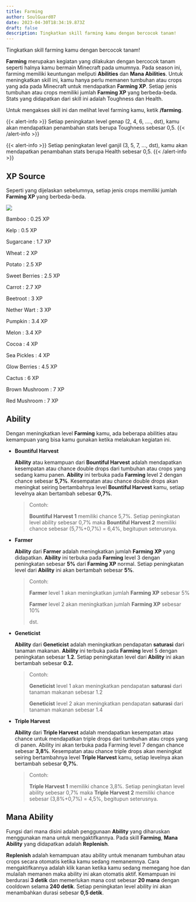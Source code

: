 ```yaml
---
title: Farming
author: SoulGuard07
date: 2023-04-30T18:34:19.873Z
draft: false
description: Tingkatkan skill farming kamu dengan bercocok tanam!
---
```

Tingkatkan skill farming kamu dengan bercocok tanam!

**Farming** merupakan kegiatan yang dilakukan dengan bercocok tanam seperti halnya kamu bermain Minecraft pada umumnya. Pada season ini, farming memiliki keuntungan meliputi **Abilities** dan **Mana Abilities**. Untuk meningkatkan skill ini, kamu hanya perlu memanen tumbuhan atau crops yang ada pada Minecraft untuk mendapatkan **Farming XP**. Setiap jenis tumbuhan atau crops memiliki jumlah **Farming XP** yang berbeda-beda. Stats yang didapatkan dari skill ini adalah Toughness dan Health.

Untuk mengakses skill ini dan melihat level farming kamu, ketik **/farming**.

{{< alert-info >}} Setiap peningkatan level genap (2, 4, 6, ...., dst), kamu akan mendapatkan penambahan stats berupa Toughness sebesar 0,5. {{< /alert-info >}}

{{< alert-info >}} Setiap peningkatan level ganjil (3, 5, 7, ..., dst), kamu akan mendapatkan penambahan stats berupa Health sebesar 0,5. {{< /alert-info >}}

## XP Source

Seperti yang dijelaskan sebelumnya, setiap jenis crops memiliki jumlah **Farming XP** yang berbeda-beda.

![](/img/uploads/xp-farm.png)

Bamboo : 0.25 XP

Kelp : 0.5 XP

Sugarcane : 1.7 XP

Wheat : 2 XP

Potato : 2.5 XP

Sweet Berries : 2.5 XP

Carrot : 2.7 XP

Beetroot : 3 XP

Nether Wart : 3 XP

Pumpkin : 3.4 XP

Melon : 3.4 XP

Cocoa : 4 XP

Sea Pickles : 4 XP

Glow Berries : 4.5 XP

Cactus : 6 XP

Brown Mushroom : 7 XP

Red Mushroom : 7 XP

## Ability

Dengan meningkatkan level **Farming** kamu, ada beberapa abilities atau kemampuan yang bisa kamu gunakan ketika melakukan kegiatan ini.

* **Bountiful Harvest**

  **Ability** atau kemampuan dari **Bountiful Harvest** adalah mendapatkan kesempatan atau chance double drops dari tumbuhan atau crops yang sedang kamu panen. **Ability** ini terbuka pada **Farming** level 2 dengan chance sebesar **5,7%**. Kesempatan atau chance double drops akan meningkat seiring bertambahnya level **Bountiful Harvest** kamu, setiap levelnya akan bertambah sebesar **0,7%**. 

  > Contoh:
  >
  > **Bountiful Harvest 1** memiliki chance 5,7%. Setiap peningkatan level ability sebesar 0,7% maka **Bountiful Harvest 2** memiliki chance sebesar (5,7%+0,7%) = 6,4%, begitupun seterusnya.
* **Farmer**

  **Ability** dari **Farmer** adalah meningkatkan jumlah **Farming XP** yang didapatkan. **Ability** ini terbuka pada **Farming** level 3 dengan peningkatan sebesar **5%** dari **Farming XP** normal. Setiap peningkatan level dari **Ability** ini akan bertambah sebesar **5%**.

  > Contoh:
  >
  > **Farmer** level 1 akan meningkatkan jumlah **Farming XP** sebesar 5%
  >
  > **Farmer** level 2 akan meningkatkan jumlah **Farming XP** sebesar 10%
  >
  > dst.
* **Geneticist**

  **Ability** dari **Geneticist** adalah meningkatkan pendapatan **saturasi** dari tanaman makanan. **Ability** ini terbuka pada **Farming** level 5 dengan peningkatan sebesar **1.2**. Setiap peningkatan level dari **Ability** ini akan bertambah sebesar **0.2.**

  > Contoh:
  >
  > **Geneticist** level 1 akan meningkatkan pendapatan **saturasi** dari tanaman makanan sebesar 1.2
  >
  > **Geneticist** level 2 akan meningkatkan pendapatan **saturasi** dari tanaman makanan sebesar 1.4
* **Triple Harvest**

  **Ability** dari **Triple Harvest** adalah mendapatkan kesempatan atau chance untuk mendapatkan triple drops dari tumbuhan atau crops yang di panen. Ability ini akan terbuka pada Farming level 7 dengan chance sebesar **3,8%**. Kesempatan atau chance triple drops akan meningkat seiring bertambahnya level **Triple Harvest** kamu, setiap levelnya akan bertambah sebesar **0,7%**. 

  > Contoh:
  >
  > **Triple Harvest 1** memiliki chance 3,8%. Setiap peningkatan level ability sebesar 0,7% maka **Triple Harvest 2** memiliki chance sebesar (3,8%+0,7%) = 4,5%, begitupun seterusnya.

## Mana Ability

Fungsi dari mana disini adalah penggunaan **Ability** yang diharuskan menggunakan mana untuk mengaktifkannya. Pada skill **Farming**, **Mana Ability** yang didapatkan adalah **Replenish**.

**Replenish** adalah kemampuan atau ability untuk menanam tumbuhan atau crops secara otomatis ketika kamu sedang memanemnya. Cara mengaktifkannya adalah klik kanan ketika kamu sedang memegang hoe dan mulailah memanen maka ability ini akan otomatis aktif. Kemampuan ini berdurasi **3 detik** dan memerlukan mana cost sebesar **20 mana** dengan cooldown selama **240 detik**. Setiap peningkatan level ability ini akan menambahkan durasi sebesar **0,5 detik**.